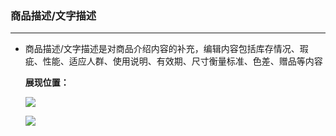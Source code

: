 ### 商品描述/文字描述

---

* 商品描述/文字描述是对商品介绍内容的补充，编辑内容包括库存情况、瑕疵、性能、适应人群、使用说明、有效期、尺寸衡量标准、色差、赠品等内容

  **展现位置：**

  ![](http://sellerhub.ymatou.com/helpview/img/spms_1.jpg)

  ![](http://sellerhub.ymatou.com/helpview/img/spms_2.jpg)



